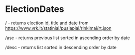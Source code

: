 # ElectionDates
/ - returns election id, title and date from https://www.vrk.lt/statiniai/puslapiai/rinkimai/rt.json

/asc - returns previous list sorted in ascending order by date

/desc - returns list sorted in descending order by date

